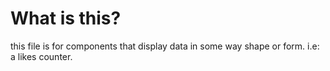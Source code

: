 # What is this?

this file is for components that display data in some way shape or form. i.e: a likes counter.
